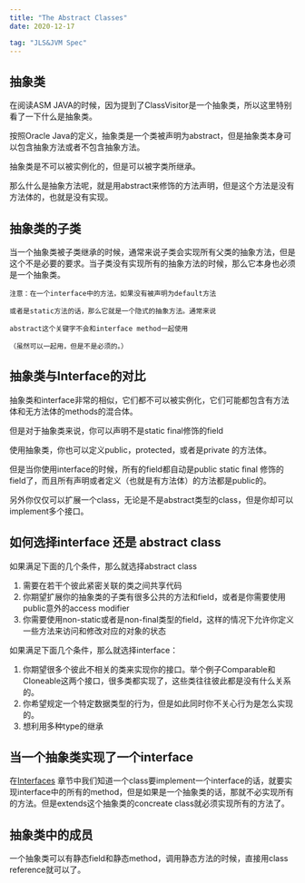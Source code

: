 ```yaml
---
title: "The Abstract Classes" 
date: 2020-12-17

tag: "JLS&JVM Spec"
---
```



## 抽象类

在阅读ASM JAVA的时候，因为提到了ClassVisitor是一个抽象类，所以这里特别看了一下什么是抽象类。

按照Oracle Java的定义，抽象类是一个类被声明为abstract，但是抽象类本身可以包含抽象方法或者不包含抽象方法。

抽象类是不可以被实例化的，但是可以被字类所继承。

那么什么是抽象方法呢，就是用abstract来修饰的方法声明，但是这个方法是没有方法体的，也就是没有实现。

## 抽象类的子类

当一个抽象类被子类继承的时候，通常来说子类会实现所有父类的抽象方法，但是这个不是必要的要求。当子类没有实现所有的抽象方法的时候，那么它本身也必须是一个抽象类。

```text
注意：在一个interface中的方法，如果没有被声明为default方法

或者是static方法的话，那么它就是一个隐式的抽象方法。通常来说

abstract这个关键字不会和interface method一起使用

（虽然可以一起用，但是不是必须的。）
```

## 抽象类与Interface的对比

抽象类和interface非常的相似，它们都不可以被实例化，它们可能都包含有方法体和无方法体的methods的混合体。

但是对于抽象类来说，你可以声明不是static final修饰的field

使用抽象类，你也可以定义public，protected，或者是private 的方法体。

但是当你使用interface的时候，所有的field都自动是public static final 修饰的field了，而且所有声明或者定义（也就是有方法体）的方法都是public的。

另外你仅仅可以扩展一个class，无论是不是abstract类型的class，但是你却可以implement多个接口。

## 如何选择interface 还是 abstract class

如果满足下面的几个条件，那么就选择abstract class

1. 需要在若干个彼此紧密关联的类之间共享代码
2. 你期望扩展你的抽象类的子类有很多公共的方法和field，或者是你需要使用public意外的access modifier
3. 你需要使用non-static或者是non-final类型的field，这样的情况下允许你定义一些方法来访问和修改对应的对象的状态

如果满足下面几个条件，那么就选择interface：

1. 你期望很多个彼此不相关的类来实现你的接口。举个例子Comparable和Cloneable这两个接口，很多类都实现了，这些类往往彼此都是没有什么关系的。
2. 你希望规定一个特定数据类型的行为，但是如此同时你不关心行为是怎么实现的。
3. 想利用多种type的继承

## 当一个抽象类实现了一个interface

在[Interfaces](https://docs.oracle.com/javase/tutorial/java/IandI/createinterface.html) 章节中我们知道一个class要implement一个interface的话，就要实现interface中的所有的method，但是如果是一个抽象类的话，那就不必实现所有的方法。但是extends这个抽象类的concreate class就必须实现所有的方法了。

## 抽象类中的成员

一个抽象类可以有静态field和静态method，调用静态方法的时候，直接用class reference就可以了。
